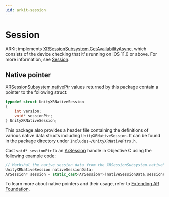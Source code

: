 ```yaml
---
uid: arkit-session
---
```

# Session

ARKit implements [XRSessionSubsystem.GetAvailabilityAsync](xref:UnityEngine.XR.ARSubsystems.XRSessionSubsystem.GetAvailabilityAsync), which consists of the device checking that it's running on iOS 11.0 or above. For more information, see [Session](xref:arfoundation-session).

## Native pointer

[XRSessionSubsystem.nativePtr](xref:UnityEngine.XR.ARSubsystems.XRSessionSubsystem.nativePtr) values returned by this package contain a pointer to the following struct:

```c
typedef struct UnityXRNativeSession
{
    int version;
    void* sessionPtr;
} UnityXRNativeSession;
```

This package also provides a header file containing the definitions of various native data structs including `UnityXRNativeSession`. It can be found in the package directory under `Includes~/UnityXRNativePtrs.h`.

Cast `void* sessionPtr` to an [ArSession](https://developer.apple.com/documentation/arkit/arsession) handle in Objective C using the following example code:

```cpp
// Marhshal the native session data from the XRSessionSubsystem.nativePtr in C#
UnityXRNativeSession nativeSessionData;
ArSession* session = static_cast<ArSession*>(nativeSessionData.sessionPtr);
```

To learn more about native pointers and their usage, refer to [Extending AR Foundation](xref:arfoundation-extensions).
